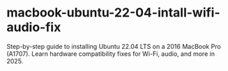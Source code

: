 # macbook-ubuntu-22-04-intall-wifi-audio-fix
Step-by-step guide to installing Ubuntu 22.04 LTS on a 2016 MacBook Pro (A1707). Learn hardware compatibility fixes for Wi-Fi, audio, and more in 2025.
